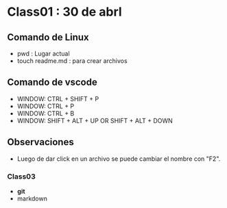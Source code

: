 # Class01 : 30 de abrl
## Comando de Linux
- pwd : Lugar actual
- touch readme.md : para crear archivos
## **Comando de vscode**
- WINDOW: CTRL + SHIFT + P
- WINDOW: CTRL + P
- WINDOW: CTRL + B
- WINDOW: SHIFT + ALT + UP OR SHIFT + ALT + DOWN 
## **Observaciones**
- Luego de dar click en un archivo se puede cambiar el nombre con "F2".

### Class03
- **git**
- markdown